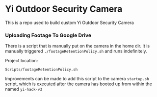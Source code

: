 # Yi Outdoor Security Camera

This is a repo used to build custom Yi Outdoor Security Camera


### Uploading Footage To Google Drive

There is a script that is manually put on the camera in the home dir. It is manually triggered `./footageRetentionPolicy.sh` and runs indefinitely. 

Project location:
```
Scripts/footageRetentionPolicy.sh
```

Improvements can be made to add this script to the camera `startup.sh` script, which is executed after the camera has booted up from within the named `yi-hack-v3`
